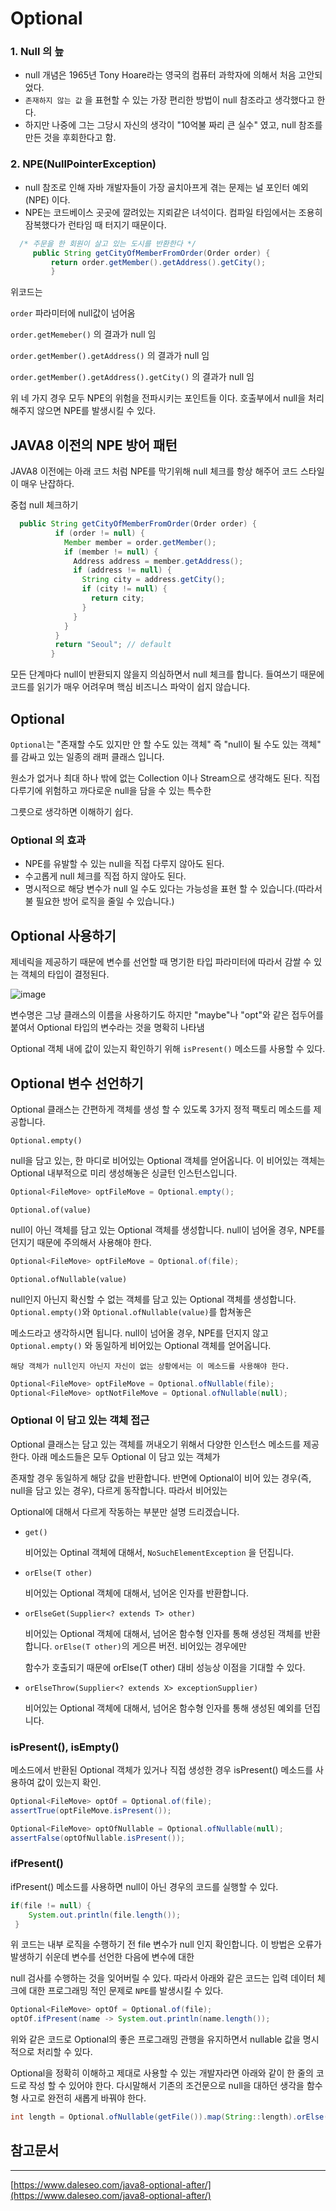 
# Optional
  
  ### 1. Null 의 늪
  
   - null 개념은 1965년 Tony Hoare라는 영국의 컴퓨터 과학자에 의해서 처음 고안되었다.
   - `존재하지 않는 값` 을 표현할 수 있는 가장 편리한 방법이 null 참조라고 생각했다고 한다.
   - 하지만 나중에 그는 그당시 자신의 생각이 "10억불 짜리 큰 실수" 였고, null 참조를 만든 것을 후회한다고 함.


  ### 2. NPE(NullPointerException)
  
   - null 참조로 인해 자바 개발자들이 가장 골치아프게 겪는 문제는 널 포인터 예외(NPE) 이다.
   - NPE는 코드베이스 곳곳에 깔려있는 지뢰같은 녀석이다. 컴파일 타임에서는 조용히 잠복했다가 런타임 때 터지기 때문이다.
 ~~~java
   /* 주문을 한 회원이 살고 있는 도시를 반환한다 */
      public String getCityOfMemberFromOrder(Order order) {
          return order.getMember().getAddress().getCity();
          }
 ~~~
   
   위코드는
   
   `order` 파라미터에 null값이 넘어옴
   
   `order.getMemeber()` 의 결과가 null 임
   
   `order.getMember().getAddress()` 의 결과가 null 임
   
   `order.getMember().getAddress().getCity()` 의 결과가 null 임
   
   위 네 가지 경우 모두 NPE의 위험을 전파시키는 포인트들 이다. 호출부에서 null을 처리해주지 않으면 NPE를 발생시킬 수 있다.
   
   
   ## JAVA8 이전의 NPE 방어 패턴
   
   JAVA8 이전에는 아래 코드 처럼 NPE를 막기위해 null 체크를 항상 해주어 코드 스타일이 매우 난잡하다.
   
   중첩 null 체크하기
 
  ~~~java
    public String getCityOfMemberFromOrder(Order order) {
            if (order != null) {
              Member member = order.getMember();
              if (member != null) {
                Address address = member.getAddress();
                if (address != null) {
                  String city = address.getCity();
                  if (city != null) {
                    return city;
                  }
                }
              }
            }
            return "Seoul"; // default
           }     
   ~~~
   
  모든 단계마다 null이 반환되지 않을지 의심하면서 null 체크를 합니다. 들여쓰기 때문에 코드를 읽기가 매우 어려우며 핵심 비즈니스 파악이 쉽지 않습니다.


## Optional

 `Optional`는 "존재할 수도 있지만 안 할 수도 있는 객체" 즉 "null이 될 수도 있는 객체" 를 감싸고 있는 일종의 래퍼 클래스 입니다.
 
 원소가 없거나 최대 하나 밖에 없는 Collection 이나 Stream으로 생각해도 된다. 직접 다루기에 위험하고 까다로운 null을 담을 수 있는 특수한
 
 그릇으로 생각하면 이해하기 쉽다.
 
 
 ### Optional 의 효과
 
 - NPE를 유발할 수 있는 null을 직접 다루지 않아도 된다.
 - 수고롭게 null 체크를 직접 하지 않아도 된다.
 - 명시적으로 해당 변수가 null 일 수도 있다는 가능성을 표현 할 수 있습니다.(따라서 불 필요한 방어 로직을 줄일 수 있습니다.)


 ## Optional 사용하기
 
  제네릭을 제공하기 때문에 변수를 선언할 때 명기한 타입 파라미터에 따라서 감쌀 수 있는 객체의 타입이 결정된다.
  
  ![image](https://user-images.githubusercontent.com/79154652/145735291-7e279ab1-3752-40cf-b8a9-5ece222fa955.png)
  
  변수명은 그냥 클래스의 이름을 사용하기도 하지만 "maybe"나 "opt"와 같은 접두어를 붙여서 Optional 타입의 변수라는 것을 명확히 나타냄
  
  Optional 객체 내에 값이 있는지 확인하기 위해 `isPresent()` 메소드를 사용할 수 있다.
  
 ## Optional 변수 선언하기

  Optional 클래스는 간편하게 객체를 생성 할 수 있도록 3가지 정적 팩토리 메소드를 제공합니다.
  
 `Optional.empty()`
 
 null을 담고 있는, 한 마디로 비어있는 Optional 객체를 얻어옵니다. 이 비어있는 객체는 Optional 내부적으로 미리 생성해놓은 싱글턴 인스턴스입니다.
 
~~~java
Optional<FileMove> optFileMove = Optional.empty();
~~~

 `Optional.of(value)`
 
 null이 아닌 객체를 담고 있는 Optional 객체를 생성합니다. null이 넘어올 경우, NPE를 던지기 때문에 주의해서 사용해야 한다.
 
 ~~~java
 Optional<FileMove> optFileMove = Optional.of(file);
 ~~~   
 
 
`Optional.ofNullable(value)`

 null인지 아닌지 확신할 수 없는 객체를 담고 있는 Optional 객체를 생성합니다. `Optional.empty()`와 `Optional.ofNullable(value)`를 합쳐놓은
 
 메소드라고 생각하시면 됩니다. null이 넘어올 경우, NPE를 던지지 않고 `Optional.empty()` 와 동일하게 비어있는 Optional 객체를 얻어옵니다.
 
 `해당 객체가 null인지 아닌지 자신이 없는 상황에서는 이 메소드를 사용해야 한다.`
 
 
~~~java
Optional<FileMove> optFileMove = Optional.ofNullable(file);
Optional<FileMove> optNotFileMove = Optional.ofNullable(null);
~~~
 
 ### Optional 이 담고 있는 객체 접근
 
 Optional 클래스는 담고 있는 객체를 꺼내오기 위해서 다양한 인스턴스 메소드를 제공한다. 아래 메소드들은 모두 Optional 이 담고 있는 객체가
 
 존재할 경우 동일하게 해당 값을 반환합니다. 반면에 Optional이 비어 있는 경우(즉, null을 담고 있는 경우), 다르게 동작합니다. 따라서 비어있는 
 
 Optional에 대해서 다르게 작동하는 부분만 설명 드리겠습니다.
 
 - `get()`
    
    비어있는 Optinal 객체에 대해서, `NoSuchElementException` 을 던집니다.
    
 - `orElse(T other)`
    
    비어있는 Optional 객체에 대해서, 넘어온 인자를 반환합니다.
    
 - `orElseGet(Supplier<? extends T> other)`

    비어있는 Optional 객체에 대해서, 넘어온 함수형 인자를 통해 생성된 객체를 반환합니다. `orElse(T other)`의 게으른 버전. 비어있는 경우에만
    
    함수가 호출되기 때문에 orElse(T other) 대비 성능상 이점을 기대할 수 있다.
    
 - `orElseThrow(Supplier<? extends X> exceptionSupplier)`

    비어있는 Optional 객체에 대해서, 넘어온 함수형 인자를 통해 생성된 예외를 던집니다.
    
    
### isPresent(), isEmpty()

메소드에서 반환된 Optional 객체가 있거나 직접 생성한 경우 isPresent() 메소드를 사용하여 값이 있는지 확인.

~~~java
Optional<FileMove> optOf = Optional.of(file);
assertTrue(optFileMove.isPresent());

Optional<FileMove> optOfNullable = Optional.ofNullable(null);
assertFalse(optOfNullable.isPresent());
~~~

### ifPresent()

ifPresent() 메소드를 사용하면 null이 아닌 경우의 코드를 실행할 수 있다.

~~~java
if(file != null) {
    System.out.println(file.length());
 }
~~~

위 코드는 내부 로직을 수행하기 전 file 변수가 null 인지 확인합니다. 이 방법은 오류가 발생하기 쉬운데 변수를 선언한 다음에 변수에 대한 

null 검사를 수행하는 것을 잊어버릴 수 있다. 따라서 아래와 같은 코드는 입력 데이터 체크에 대한 프로그래밍 적인 문제로 `NPE`를 발생시킬 수 있다.


~~~java
Optional<FileMove> optOf = Optional.of(file);
optOf.ifPresent(name -> System.out.println(name.length());
~~~

위와 같은 코드로 Optional의 좋은 프로그래밍 관행을 유지하면서 nullable 값을 명시적으로 처리할 수 있다.

Optional을 정확히 이해하고 제대로 사용할 수 있는 개발자라면 아래와 같이 한 줄의 코드로 작성 할 수 있어야 한다. 다시말해서 기존의 조건문으로 null을 대하던 생각을 함수형 사고로 완전히 새롭게 바꿔야 한다.

~~~java
int length = Optional.ofNullable(getFile()).map(String::length).orElse(0);
~~~

## 참고문서 
---

[https://www.daleseo.com/java8-optional-after/](https://www.daleseo.com/java8-optional-after/)
